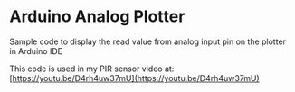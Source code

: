 # Arduino Analog Plotter
Sample code to display the read value from analog input pin on the plotter in Arduino IDE

This code is used in my PIR sensor video at: [https://youtu.be/D4rh4uw37mU](https://youtu.be/D4rh4uw37mU)
